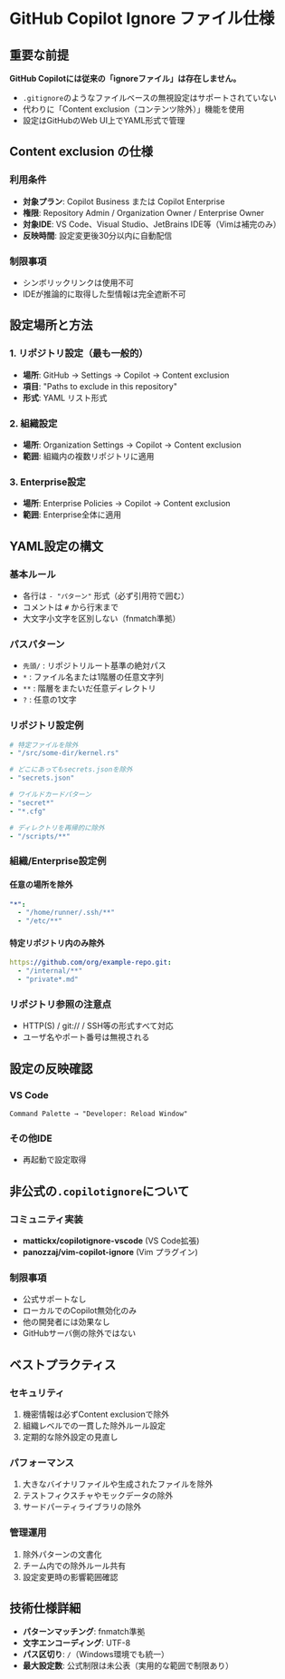 # GitHub Copilot Ignore ファイル仕様

## 重要な前提

**GitHub Copilotには従来の「ignoreファイル」は存在しません。**
- `.gitignore`のようなファイルベースの無視設定はサポートされていない
- 代わりに「Content exclusion（コンテンツ除外）」機能を使用
- 設定はGitHubのWeb UI上でYAML形式で管理

## Content exclusion の仕様

### 利用条件
- **対象プラン**: Copilot Business または Copilot Enterprise
- **権限**: Repository Admin / Organization Owner / Enterprise Owner
- **対象IDE**: VS Code、Visual Studio、JetBrains IDE等（Vimは補完のみ）
- **反映時間**: 設定変更後30分以内に自動配信

### 制限事項
- シンボリックリンクは使用不可
- IDEが推論的に取得した型情報は完全遮断不可

## 設定場所と方法

### 1. リポジトリ設定（最も一般的）
- **場所**: GitHub → Settings → Copilot → Content exclusion
- **項目**: "Paths to exclude in this repository"
- **形式**: YAML リスト形式

### 2. 組織設定
- **場所**: Organization Settings → Copilot → Content exclusion
- **範囲**: 組織内の複数リポジトリに適用

### 3. Enterprise設定
- **場所**: Enterprise Policies → Copilot → Content exclusion
- **範囲**: Enterprise全体に適用

## YAML設定の構文

### 基本ルール
- 各行は `- "パターン"` 形式（必ず引用符で囲む）
- コメントは `#` から行末まで
- 大文字小文字を区別しない（fnmatch準拠）

### パスパターン
- `先頭/` : リポジトリルート基準の絶対パス
- `*` : ファイル名または1階層の任意文字列
- `**` : 階層をまたいだ任意ディレクトリ
- `?` : 任意の1文字

### リポジトリ設定例
```yaml
# 特定ファイルを除外
- "/src/some-dir/kernel.rs"

# どこにあってもsecrets.jsonを除外
- "secrets.json"

# ワイルドカードパターン
- "secret*"
- "*.cfg"

# ディレクトリを再帰的に除外
- "/scripts/**"
```

### 組織/Enterprise設定例

#### 任意の場所を除外
```yaml
"*":
  - "/home/runner/.ssh/**"
  - "/etc/**"
```

#### 特定リポジトリ内のみ除外
```yaml
https://github.com/org/example-repo.git:
  - "/internal/**"
  - "private*.md"
```

### リポジトリ参照の注意点
- HTTP(S) / git:// / SSH等の形式すべて対応
- ユーザ名やポート番号は無視される

## 設定の反映確認

### VS Code
```
Command Palette → "Developer: Reload Window"
```

### その他IDE
- 再起動で設定取得

## 非公式の`.copilotignore`について

### コミュニティ実装
- **mattickx/copilotignore-vscode** (VS Code拡張)
- **panozzaj/vim-copilot-ignore** (Vim プラグイン)

### 制限事項
- 公式サポートなし
- ローカルでのCopilot無効化のみ
- 他の開発者には効果なし
- GitHubサーバ側の除外ではない

## ベストプラクティス

### セキュリティ
1. 機密情報は必ずContent exclusionで除外
2. 組織レベルでの一貫した除外ルール設定
3. 定期的な除外設定の見直し

### パフォーマンス
1. 大きなバイナリファイルや生成されたファイルを除外
2. テストフィクスチャやモックデータの除外
3. サードパーティライブラリの除外

### 管理運用
1. 除外パターンの文書化
2. チーム内での除外ルール共有
3. 設定変更時の影響範囲確認

## 技術仕様詳細
- **パターンマッチング**: fnmatch準拠
- **文字エンコーディング**: UTF-8
- **パス区切り**: `/`（Windows環境でも統一）
- **最大設定数**: 公式制限は未公表（実用的な範囲で制限あり）